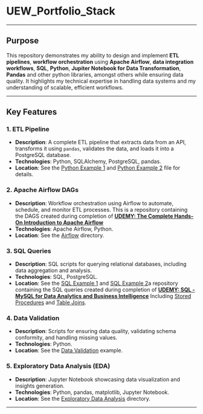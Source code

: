 # UEW_Portfolio_Stack

---

## Purpose

This repository demonstrates my ability to design and implement **ETL pipelines**, **workflow orchestration** using **Apache Airflow**, **data integration workflows**, **SQL**, **Python**, **Jupiter Notebook for Data Transformation**, **Pandas** and other python libraries, amongst others while ensuring data quality. It highlights my technical expertise in handling data systems and my understanding of scalable, efficient workflows.

---

## Key Features

### 1. ETL Pipeline
- **Description**: A complete ETL pipeline that extracts data from an API, transforms it using `pandas`, validates the data, and loads it into a PostgreSQL database.
- **Technologies**: Python, SQLAlchemy, PostgreSQL, pandas.
- **Location**: See the [Python Example 1](Python/ETL_Example_1/etl_pipeline.py) and [Python Example 2](Python/ETL_Example_2/README.md) file for details.

### 2. Apache Airflow DAGs
- **Description**: Workflow orchestration using Airflow to automate, schedule, and monitor ETL processes. This is a repository containing the DAGS created during completion of [**UDEMY: The Complete Hands-On Introduction to Apache Airflow**](https://www.linkedin.com/in/gallegoschris89/overlay/1739203338912/single-media-viewer/?profileId=ACoAAA1k_l4B7iVqTvtg4PT0KM9wC5S80zAiFY0) 
- **Technologies**: Apache Airflow, Python.
- **Location**: See the [Airflow](Airflow/Dags/) directory.

### 3. SQL Queries
- **Description**: SQL scripts for querying relational databases, including data aggregation and analysis.
- **Technologies**: SQL, PostgreSQL.
- **Location**: See the [SQL Example 1](/SQL/Example%201/Queries.sql) and [SQL Example 2](/SQL/Example%202/10-Practice-Final-Query-Questions+-+SOLUTIONS.sql)a repository containing the SQL queries created during completion of [**UDEMY: SQL - MySQL for Data Analytics and Business Intelligence**](https://www.udemy.com/certificate/UC-75952da0-b935-4750-895e-90594aac629a/) Including [Stored Procedures](/SQL/Example%202/coursework/employees_exercise/STORED%20ROUTINES.sql) and [Table Joins](/SQL/Example%202/coursework/employees_exercise/JOINS.sql). 

### 4. Data Validation
- **Description**: Scripts for ensuring data quality, validating schema conformity, and handling missing values.
- **Technologies**: Python.
- **Location**: See the [Data Validation](Python/Data_Validation_Example_1/Validation.py) example.

### 5. Exploratory Data Analysis (EDA)
- **Description**: Jupyter Notebook showcasing data visualization and insights generation.
- **Technologies**: Python, pandas, matplotlib, Jupyter Notebook.
- **Location**: See the [Exploratory Data Analysis](Python/EDA_Example_1/EDA.py) directory.

---
